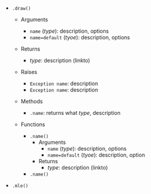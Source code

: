 - `.draw()`
  - Arguments
    - `name` (_type_): description, options
    - `name=default` (_tyoe_): description, options
  
  - Returns
    - _type_: description (linkto)

  - Raises
    - `Exception name`: description
    - `Exception name`: description

  - Methods
    - `.name`: returns what _type_, description

  - Functions
    - `.name()`
      - Arguments
        - `name` (_type_): description, options
        - `name=default` (_tyoe_): description, option
      - Returns
        - _type_: description (linkto)
    - `.name()`

- `.mle()`